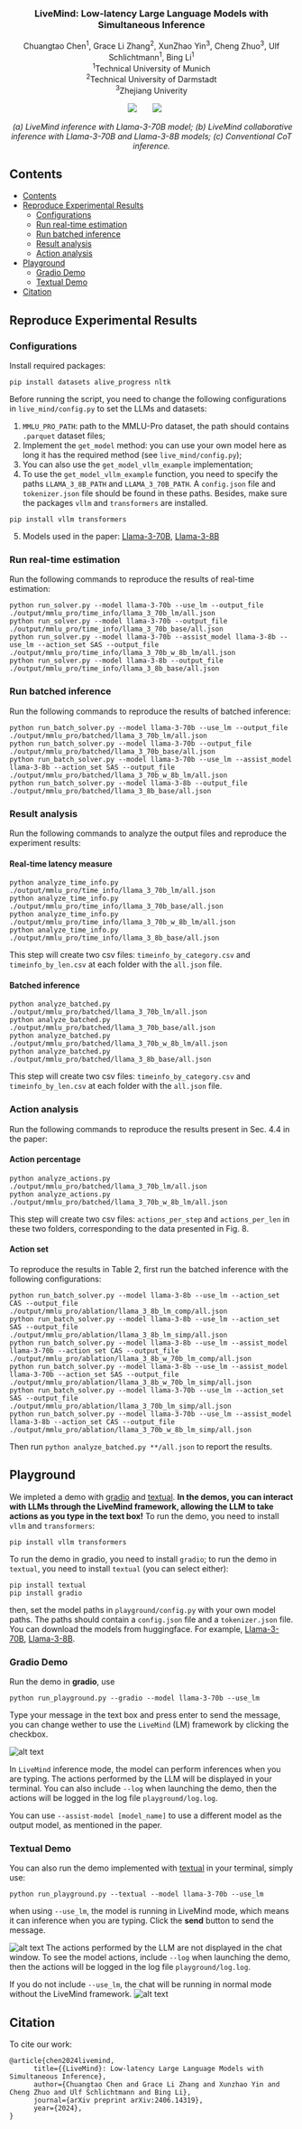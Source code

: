 <p align="center">
  <h3 align="center"><strong>LiveMind: Low-latency Large Language Models with Simultaneous Inference</strong></h3>

<p align="center">
    Chuangtao Chen<sup>1</sup>,
    Grace Li Zhang<sup>2</sup>,
    XunZhao Yin<sup>3</sup>,
    Cheng Zhuo<sup>3</sup>,
    Ulf Schlichtmann<sup>1</sup>,
    Bing Li<sup>1</sup><br>
    <sup>1</sup>Technical University of Munich<br>
    <sup>2</sup>Technical University of Darmstadt<br>
    <sup>3</sup>Zhejiang Univerity
</p>


<div align="center">

<a href='https://arxiv.org/abs/2406.14319'><img src='https://img.shields.io/badge/arXiv-2406.14319-b31b1b.svg'></a> &nbsp;&nbsp;&nbsp;&nbsp;&nbsp;
 <a href=''><img src='https://img.shields.io/badge/License-MIT-blue'></a> &nbsp;&nbsp;&nbsp;&nbsp;&nbsp;
</div>

<p align="center">
    <img src="./res/01_overview.png" alt>
    <em>(a) LiveMind inference with Llama-3-70B model; (b) LiveMind collaborative inference with Llama-3-70B and Llama-3-8B models; (c) Conventional CoT inference.</em>
</p>

## Contents
- [Contents](#contents)
- [Reproduce Experimental Results](#reproduce-experimental-results)
  - [Configurations](#configurations)
  - [Run real-time estimation](#run-real-time-estimation)
  - [Run batched inference](#run-batched-inference)
  - [Result analysis](#result-analysis)
  - [Action analysis](#action-analysis)
- [Playground](#playground)
  - [Gradio Demo](#gradio-demo)
  - [Textual Demo](#textual-demo)
- [Citation](#citation)
## Reproduce Experimental Results
### Configurations
Install required packages:
```
pip install datasets alive_progress nltk
```
Before running the script, you need to change the following configurations in `live_mind/config.py` to set the LLMs and datasets:
1. `MMLU_PRO_PATH`: path to the MMLU-Pro dataset, the path should contains `.parquet` dataset files;
2. Implement the `get_model` method: you can use your own model here as long it has the required method (see `live_mind/config.py`);
3. You can also use the `get_model_vllm_example` implementation;
4. To use the `get_model_vllm_example` function, you need to specify the paths `LLAMA_3_8B_PATH` and `LLAMA_3_70B_PATH`. A `config.json` file and `tokenizer.json` file should be found in these paths. Besides, make sure the packages `vllm` and `transformers` are installed.
```
pip install vllm transformers
```

5. Models used in the paper: [Llama-3-70B](https://huggingface.co/casperhansen/llama-3-70b-instruct-awq/), [Llama-3-8B](https://huggingface.co/casperhansen/llama-3-8b-instruct-awq/)

### Run real-time estimation
Run the following commands to reproduce the results of real-time estimation:
```
python run_solver.py --model llama-3-70b --use_lm --output_file ./output/mmlu_pro/time_info/llama_3_70b_lm/all.json
python run_solver.py --model llama-3-70b --output_file ./output/mmlu_pro/time_info/llama_3_70b_base/all.json
python run_solver.py --model llama-3-70b --assist_model llama-3-8b --use_lm --action_set SAS --output_file ./output/mmlu_pro/time_info/llama_3_70b_w_8b_lm/all.json
python run_solver.py --model llama-3-8b --output_file ./output/mmlu_pro/time_info/llama_3_8b_base/all.json
```
### Run batched inference
Run the following commands to reproduce the results of batched inference:
```
python run_batch_solver.py --model llama-3-70b --use_lm --output_file ./output/mmlu_pro/batched/llama_3_70b_lm/all.json
python run_batch_solver.py --model llama-3-70b --output_file ./output/mmlu_pro/batched/llama_3_70b_base/all.json
python run_batch_solver.py --model llama-3-70b --use_lm --assist_model llama-3-8b --action_set SAS --output_file ./output/mmlu_pro/batched/llama_3_70b_w_8b_lm/all.json
python run_batch_solver.py --model llama-3-8b --output_file ./output/mmlu_pro/batched/llama_3_8b_base/all.json
```

### Result analysis
Run the following commands to analyze the output files and reproduce the experiment results:
#### Real-time latency measure
```
python analyze_time_info.py ./output/mmlu_pro/time_info/llama_3_70b_lm/all.json
python analyze_time_info.py ./output/mmlu_pro/time_info/llama_3_70b_base/all.json
python analyze_time_info.py ./output/mmlu_pro/time_info/llama_3_70b_w_8b_lm/all.json
python analyze_time_info.py ./output/mmlu_pro/time_info/llama_3_8b_base/all.json
```

This step will create two csv files: `timeinfo_by_category.csv` and `timeinfo_by_len.csv` at each folder with the `all.json` file.
#### Batched inference
```
python analyze_batched.py ./output/mmlu_pro/batched/llama_3_70b_lm/all.json
python analyze_batched.py ./output/mmlu_pro/batched/llama_3_70b_base/all.json
python analyze_batched.py ./output/mmlu_pro/batched/llama_3_70b_w_8b_lm/all.json
python analyze_batched.py ./output/mmlu_pro/batched/llama_3_8b_base/all.json
```
This step will create two csv files: `timeinfo_by_category.csv` and `timeinfo_by_len.csv` at each folder with the `all.json` file.

### Action analysis
Run the following commands to reproduce the results present in Sec. 4.4 in the paper:

#### Action percentage
```
python analyze_actions.py ./output/mmlu_pro/batched/llama_3_70b_lm/all.json
python analyze_actions.py ./output/mmlu_pro/batched/llama_3_70b_w_8b_lm/all.json
```
This step will create two csv files: `actions_per_step` and `actions_per_len` in these two folders, corresponding to the data presented in Fig. 8.

#### Action set
To reproduce the results in Table 2, first run the batched inference with the following configurations:
```
python run_batch_solver.py --model llama-3-8b --use_lm --action_set CAS --output_file ./output/mmlu_pro/ablation/llama_3_8b_lm_comp/all.json
python run_batch_solver.py --model llama-3-8b --use_lm --action_set SAS --output_file ./output/mmlu_pro/ablation/llama_3_8b_lm_simp/all.json
python run_batch_solver.py --model llama-3-8b --use_lm --assist_model llama-3-70b --action_set CAS --output_file ./output/mmlu_pro/ablation/llama_3_8b_w_70b_lm_comp/all.json
python run_batch_solver.py --model llama-3-8b --use_lm --assist_model llama-3-70b --action_set SAS --output_file ./output/mmlu_pro/ablation/llama_3_8b_w_70b_lm_simp/all.json
python run_batch_solver.py --model llama-3-70b --use_lm --action_set SAS --output_file ./output/mmlu_pro/ablation/llama_3_70b_lm_simp/all.json
python run_batch_solver.py --model llama-3-70b --use_lm --assist_model llama-3-8b --action_set CAS --output_file ./output/mmlu_pro/ablation/llama_3_70b_w_8b_lm_simp/all.json
```

Then run `python analyze_batched.py **/all.json` to report the results.

## Playground
We impleted a demo with [gradio](https://www.gradio.app/) and [textual](https://textual.textualize.io/). **In the demos, you can interact with LLMs through the LiveMind framework, allowing the LLM to take actions as you type in the text box!**
To run the demo, you need to install `vllm` and `transformers`:
```
pip install vllm transformers
```
To run the demo in gradio, you need to install `gradio`; to run the demo in `textual`, you need to install `textual` (you can select either):
```
pip install textual
pip install gradio
```
then, set the model paths in `playground/config.py` with your own model paths. The paths should contain a `config.json` file and a `tokenizer.json` file. You can download the models from huggingface. For example, [Llama-3-70B](https://huggingface.co/casperhansen/llama-3-70b-instruct-awq/), [Llama-3-8B](https://huggingface.co/casperhansen/llama-3-8b-instruct-awq/).
### Gradio Demo
Run the demo in **gradio**, use
```
python run_playground.py --gradio --model llama-3-70b --use_lm
```
Type your message in the text box and press enter to send the message, you can change wether to use the `LiveMind` (LM) framework by clicking the checkbox.

![alt text](./res/04_gradio_demo.png)

In `LiveMind` inference mode, the model can perform inferences when you are typing. The actions performed by the LLM will be displayed in your terminal. You can also include `--log` when launching the demo, then the actions will be logged in the log file `playground/log.log`.

You can use `--assist-model [model_name]` to use a different model as the output model, as mentioned in the paper.

### Textual Demo
You can also run the demo implemented with [textual](https://textual.textualize.io/) in your terminal, simply use:
```
python run_playground.py --textual --model llama-3-70b --use_lm
```
when using `--use_lm`, the model is running in LiveMind mode, which means it can inference when you are typing. Click the **send** button to send the message.

![alt text](./res/02_demo_lm.png)
The actions performed by the LLM are not displayed in the chat window. To see the model actions, include `--log` when launching the demo, then the actions will be logged in the log file `playground/log.log`.

If you do not include `--use_lm`, the chat will be running in normal mode without the LiveMind framework.
![alt text](./res/03_demo_baseline.png)

## Citation

To cite our work:
```
@article{chen2024livemind,
      title={{LiveMind}: Low-latency Large Language Models with Simultaneous Inference},
      author={Chuangtao Chen and Grace Li Zhang and Xunzhao Yin and Cheng Zhuo and Ulf Schlichtmann and Bing Li},
      journal={arXiv preprint arXiv:2406.14319},
      year={2024},
}
```
